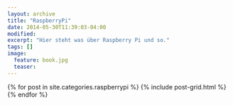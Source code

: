 ```yaml
---
layout: archive
title: "RaspberryPi"
date: 2014-05-30T11:39:03-04:00
modified:
excerpt: "Hier steht was über Raspberry Pi und so."
tags: []
image:
  feature: book.jpg
  teaser:
---
```


<div class="tiles">
{% for post in site.categories.raspberrypi %}
  {% include post-grid.html %}
{% endfor %}
</div><!-- /.tiles -->